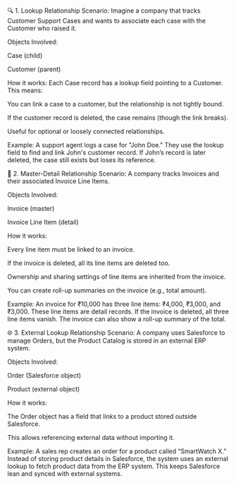 🔍 1. Lookup Relationship
Scenario: Imagine a company that tracks Customer Support Cases and wants to associate each case with the Customer who raised it.

Objects Involved:

Case (child)

Customer (parent)

How it works: Each Case record has a lookup field pointing to a Customer. This means:

You can link a case to a customer, but the relationship is not tightly bound.

If the customer record is deleted, the case remains (though the link breaks).

Useful for optional or loosely connected relationships.

Example: A support agent logs a case for "John Doe." They use the lookup field to find and link John's customer record. If John’s record is later deleted, the case still exists but loses its reference.

🧩 2. Master-Detail Relationship
Scenario: A company tracks Invoices and their associated Invoice Line Items.

Objects Involved:

Invoice (master)

Invoice Line Item (detail)

How it works:

Every line item must be linked to an invoice.

If the invoice is deleted, all its line items are deleted too.

Ownership and sharing settings of line items are inherited from the invoice.

You can create roll-up summaries on the invoice (e.g., total amount).

Example: An invoice for ₹10,000 has three line items: ₹4,000, ₹3,000, and ₹3,000. These line items are detail records. If the invoice is deleted, all three line items vanish. The invoice can also show a roll-up summary of the total.

🌐 3. External Lookup Relationship
Scenario: A company uses Salesforce to manage Orders, but the Product Catalog is stored in an external ERP system.

Objects Involved:

Order (Salesforce object)

Product (external object)

How it works:

The Order object has a field that links to a product stored outside Salesforce.

This allows referencing external data without importing it.

Example: A sales rep creates an order for a product called “SmartWatch X.” Instead of storing product details in Salesforce, the system uses an external lookup to fetch product data from the ERP system. This keeps Salesforce lean and synced with external systems.
